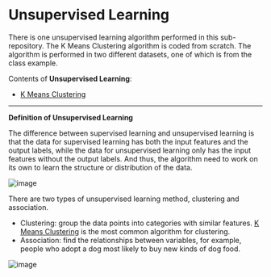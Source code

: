 # Unsupervised Learning

There is one unsupervised learning algorithm performed in this sub-repository. The K Means Clustering algorithm is coded from scratch. The algorithm is performed in two different datasets, one of which is from the class example. 

Contents of **Unsupervised Learning**:
* [K Means Clustering](https://github.com/cissyyang1014/DataScience_and_MachineLearning/tree/main/UnsupervisedLearning/K%20Means%20Clustering)

---

**Definition of Unsupervised Learning**

The difference between supervised learning and unsupervised learning is that the data for supervised learning has both the input features and the output labels, while the data for unsupervised learning only has the input features without the output labels. And thus, the algorithm need to work on its own to learn the structure or distribution of the data. 

![image](https://github.com/cissyyang1014/DataScience_and_MachineLearning/blob/main/UnsupervisedLearning/Image/unsup_header.png)

There are two types of unsupervised learning method, clustering and association.

* Clustering: group the data points into categories with similar features. [K Means Clustering](https://github.com/cissyyang1014/DataScience_and_MachineLearning/tree/main/UnsupervisedLearning/K%20Means%20Clustering) is the most common algorithm for clustering.
* Association: find the relationships between variables, for example, people who adopt a dog most likely to buy new kinds of dog food.

![image](https://github.com/cissyyang1014/DataScience_and_MachineLearning/blob/main/UnsupervisedLearning/Image/unsup_cat.png)
